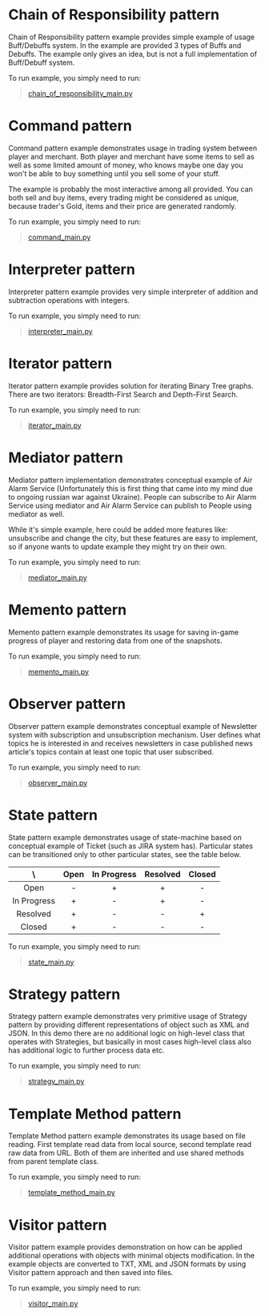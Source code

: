# Chain of Responsibility pattern

Chain of Responsibility pattern example provides simple example of usage Buff/Debuffs system. In the example are provided 3 types of Buffs and Debuffs. The example only gives an idea, but is not a full implementation of Buff/Debuff system.

To run example, you simply need to run:

> [chain_of_responsibility_main.py](chain_of_responsibility/chain_of_responsibility_main.py)

# Command pattern

Command pattern example demonstrates usage in trading system between player and merchant. Both player and merchant have some items to sell as well as some limited amount of money, who knows maybe one day you won't be able to buy something until you sell some of your stuff.

The example is probably the most interactive among all provided. You can both sell and buy items, every trading might be considered as unique, because trader's Gold, items and their price are generated randomly.

To run example, you simply need to run:

> [command_main.py](command/command_main.py)

# Interpreter pattern

Interpreter pattern example provides very simple interpreter of addition and subtraction operations with integers.

To run example, you simply need to run:

> [interpreter_main.py](interpreter/interpreter_main.py)

# Iterator pattern

Iterator pattern example provides solution for iterating Binary Tree graphs. There are two iterators: Breadth-First Search and Depth-First Search.

To run example, you simply need to run:

> [iterator_main.py](iterator/iterator_main.py)

# Mediator pattern

Mediator pattern implementation demonstrates conceptual example of Air Alarm Service (Unfortunately this is first thing that came into my mind due to ongoing russian war against Ukraine). People can subscribe to Air Alarm Service using mediator and Air Alarm Service can publish to People using mediator as well.  

While it's simple example, here could be added more features like: unsubscribe and change the city, but these features are easy to implement, so if anyone wants to update example they might try on their own.

To run example, you simply need to run:

> [mediator_main.py](mediator/mediator_main.py)

# Memento pattern

Memento pattern example demonstrates its usage for saving in-game progress of player and restoring data from one of the snapshots.

To run example, you simply need to run:

> [memento_main.py](memento/memento_main.py)

# Observer pattern

Observer pattern example demonstrates conceptual example of Newsletter system with subscription and unsubscription mechanism. User defines what topics he is interested in and receives newsletters in case published news article's topics contain at least one topic that user subscribed.

To run example, you simply need to run:

> [observer_main.py](observer/observer_main.py)

# State pattern

State pattern example demonstrates usage of state-machine based on conceptual example of Ticket (such as JIRA system has). Particular states can be transitioned only to other particular states, see the table below.

| \             | Open          | In Progress   | Resolved      | Closed        |
| :-----------: | :-----------: | :-----------: | :-----------: | :-----------: |
| Open          | -             | +             | +             | -             |
| In Progress   | +             | -             | +             | -             |
| Resolved      | +             | -             | -             | +             |
| Closed        | +             | -             | -             | -             |

To run example, you simply need to run:

> [state_main.py](state/state_main.py)

# Strategy pattern

Strategy pattern example demonstrates very primitive usage of Strategy pattern by providing different representations of object such as XML and JSON. In this demo there are no additional logic on high-level class that operates with Strategies, but basically in most cases high-level class also has additional logic to further process data etc.

To run example, you simply need to run:

> [strategy_main.py](strategy/strategy_main.py)

# Template Method pattern

Template Method pattern example demonstrates its usage based on file reading. First template read data from local source, second template read raw data from URL. Both of them are inherited and use shared methods from parent template class.

To run example, you simply need to run:

> [template_method_main.py](template_method/template_method_main.py)

# Visitor pattern

Visitor pattern example provides demonstration on how can be applied additional operations with objects with minimal objects modification. In the example objects are converted to TXT, XML and JSON formats by using Visitor pattern approach and then saved into files. 

To run example, you simply need to run:

> [visitor_main.py](visitor/visitor_main.py)
